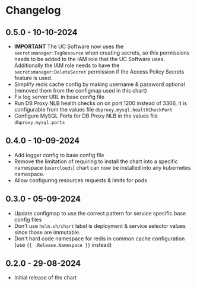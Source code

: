 # Changelog

## 0.5.0 - 10-10-2024

- **IMPORTANT** The UC Software now uses the `secretsmanager:TagResource` when creating secrets, so this permissions needs to be added to the IAM role that the UC Software uses.
  Additionally the IAM role needs to have the `secretsmanager:DeleteSecret` permission if the Access Policy Secrets feature is used.
- Simplify redis cache config by making username & password optional (removed them from the configmap used in this chart)
- Fix log server URL in base config file
- Run DB Proxy NLB health checks on on port 1200 instead of 3306, it is configurable from the values file `dbproxy.mysql.healthCheckPort`
- Configure MySQL Ports for DB Proxy NLB in the values file `dbproxy.mysql.ports`

## 0.4.0 - 10-09-2024

- Add logger config to base config file
- Remove the limitation of requiring to install the chart into a specific namespace (`userclouds`) chart can now be installed into any kubernetes namespace.
- Allow configuring resources requests & limits for pods

## 0.3.0 - 05-09-2024

- Update configmap to use the correct pattern for service specific base config files
- Don't use `helm.sh/chart` label is deployment & service selector values since those are immutable.
- Don't hard code namespace for redis in common cache configuration (use `{{ .Release.Namespace }}` instead)

## 0.2.0 - 29-08-2024

- Initial release of the chart
